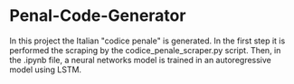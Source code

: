 # Penal-Code-Generator

In this project the Italian "codice penale" is generated. In the first step it is performed the scraping by the codice_penale_scraper.py script. Then, in the .ipynb file, a neural networks model is trained in an autoregressive model using LSTM.

